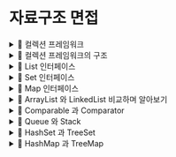 # 자료구조 면접

<details>
<summary>
📌 컬렉션 프레임워크
</summary>

---

> 다수의 데이터를 저장하는 클래스들을 표준화한 설계를 말한다.

미리 다수의 데이터를 다루는 다양하고 풍부한 클래스들을 제공하기 때문에 프로그래머의 부담을 덜어주는데 목적이 있다.


![image](https://github.com/pia2011/Today-I-Learned/assets/53935439/a89bc9dc-f70b-4db3-aa5f-4d575720b9d6)

---

</details>


<details>
<summary>
📌 컬렉션 프레임워크의 구조
</summary>

---

> 컬렉션 프레임워크에서는 크게 3 가지 타입이 존재한다고 인식하여 [ List, Set, Map ] 이렇게 3개의 인터페이스를 정의했다.

여기에서도 다형성과 상속을 이용했는데 `List` 와 `Set` 의 경우 서로 많은 공통분모가 존재해서 공통된 부분을 다시 뽑아 `Collection` 인터페이스를
정의했다.

![image](https://github.com/pia2011/Today-I-Learned/assets/53935439/05b63392-c193-44f3-8d48-f8eb108bd84f)

각각의 인터페이스를 설명하자면 다음과 같다.

| 인터페이스 | 특징                                                      | 구현 클래스                                  |
|------|---------------------------------------------------------|-----------------------------------------|
| List | 순서가 있는 데이터의 집합으로 데이터의 중복을 허용한다.                         | ArrayList, LinkedList, Stack, Vector    |
| Set  | 순서를 유지하지 않는 데이터 집합으로 중복을 허용하지 않는다.                      | HashSet, TreeSet                        |
| Map  | 키와 값의 쌍으로 이루어진 데이터의 집합으로 순서는 유지하지 않으며, 키의 중복을 허용하지 않는다. | HashMap, TreeMap, HashTable, Properties |

> 참고로 Vector 와 HashTable 같은 경우 호환성을 위해 남겨둔 구버전이므로 가급적 사용하지 않는 것이 좋다.

---

</details>


<details>
<summary>
📌 List 인터페이스
</summary>

---

> 중복을 허용하면서 저장순서가 유지되는 컬렉션을 구현하는데 사용되는 인터페이스

![image](https://github.com/pia2011/Today-I-Learned/assets/53935439/174fd2b2-4f51-4d45-9b5c-e6d841afac51)

---

</details>


<details>
<summary>
📌 Set 인터페이스
</summary>

---

> 중복을 허용하지 않으면서 저장순서가 유지되지 않는 컬렉션 클래스를 구현하는데 사용되는 인터페이스

![image](https://github.com/pia2011/Today-I-Learned/assets/53935439/d44627b1-8dbd-4a2a-9caa-bdbe920273ff)

---

</details>

<details>
<summary>
📌 Map 인터페이스
</summary>

---

> 키와 값을 쌍으로 묶어서 저정하는 컬렉션 클래스를 구현하는데 사용되는 인터페이스. 키의 중복은 허용되지 않으며 순서 또한 유지하지 않는다.

![image](https://github.com/pia2011/Today-I-Learned/assets/53935439/4256bd5a-95d3-4c5f-8ca1-1ce73026238c)

---

</details>


<details>
<summary>
📌 ArrayList 와 LinkedList 비교하며 알아보기
</summary>

---

## ArrayList

선형 자료구조로서 Object[] `배열을 이용`해서 `데이터를 순차적으로 저장`한다.

ArrayList 를 사용할 때는 다음과 같은 주의할 점이 있다.

- (1) 처음 인스턴스를 생성할 때 저장할 데이터의 개수를 잘 고려하여 충분한 용량의 인스턴스를 생성해야한다. 그렇지 않으면 성능 저하가 발생한다.
- (2) 중간 데이터를 자주 추가 및 삭제하는 상황이 발생할 경우, 성능 저하가 발생할 수 있으며 LinkedList 를 고려해야한다.

(1) 번의 이유는 ArrayList 의 경우 배열을 이용한 자료구조이므로 용량 변경 시 `새로운 배열을 생성한 뒤에 기존의 배열로 부터 모든 데이터를 복사`
해와야한다. 이 복사해오는 과정이 상당히 효율이 떨어지기 때문에 `초기에 충분한 용량의 인스턴스를 생성`하는 것이 중요하다.

(2) 번의 이유는 예를 들어 중간 데이터 삭제가 발생하는 경우 배열에서 `삭제된 데이터 아래있는 데이터들을 모두 한칸씩 위로 올려야한다`. 이 과정은 순차적으로
이루어지기에 자주 이런 상황이 발생하는 경우 성능저하가 충분히 발생할 수 있다. 추가 또한 같은 이유로 성능저하가 발생할 수 있다.

## LinkedList

ArrayList 과 같이 배열을 이용한 자료구조의 경우 초기에 크기를 지정하는 방식으로 이루어지며, 크기를 변경하고 싶은 경우 새로운 배열을 생성해서
일일이 복사해야한다. 즉, `ArrayList 의 경우 유동적인 크기의 변경이 불가능`하다. 또한 `ArrayList 의 경우 중간 데이터 추가/삭제에 시간이 많이 걸린다`.

LinkedList의 경우 이런 한계점을 극복하기 위해 고안되고 등장했다. 불연속적으로 존재하는 데이터들을 데이터와 다음 노드의 주소로 구성된 노드로
두고, 이들을 연결(Link)시키는 구조로 이루어져있다.

```
class Node{ 
    Node next; // 다음 노드의 주소
    Object obj; // 데이터
}
```

그림으로 차이점을 들여다보면 다음과 같다.

![image](https://github.com/pia2011/Today-I-Learned/assets/53935439/93290a86-6091-4ae8-a0a8-1c110c52e0a7)

다음과 같은 자료구조로 인해, LinkedList 에서의 중간 데이터 삭제와 추가는 ArrayList 보다 빠르다. ArrayList 가 나머지 데이터를 모두 이동시킬 때(O(N))
LinkedList 의 경우 앞에 위치해있는 노드의 참조값만 변경하고, 다음 노드를 참조하는 노드를 끼워넣기만 하면 된다. 즉 O(1) 로 처리가 가능하다.

## ArrayList 와 LinkedList 의 차이점 요약

- (1) 순차적으로 추가/삭제하는 경우에는 ArrayList 가 더 빠르다.
- (2) 중간 데이터를 추가/삭제하는 경우에는 LinkedList 가 더 빠르다.
- (3) LinkedList 의 경우 N 번째 데이터를 읽기 위해서는 N 개의 노드를 순차적으로 따라 올라가야하므로 검색 속도가 느리다.


---

</details>


<details>
<summary>
📌 Comparable 과 Comparator
</summary>

---

> Comparator 과 Comparable 모두 Collection 을 정렬하기 위해 필요한 메서드를 정의하고 있는 인터페이스이다.

## Comparator


## Comparable


---

</details>


<details>
<summary>
📌 Queue 와 Stack 
</summary>

---



---

</details>

<details>
<summary>
📌 HashSet 과 TreeSet 
</summary>

---



---

</details>

<details>
<summary>
📌 HashMap 과 TreeMap 
</summary>

---



---

</details>